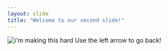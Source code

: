 ```yaml
---
layout: slide
title: "Welcome to our second slide!"
---
```

![i'm making this hard](https://i.imgur.com/MTQy1YA.jpg)
Use the left arrow to go back!
